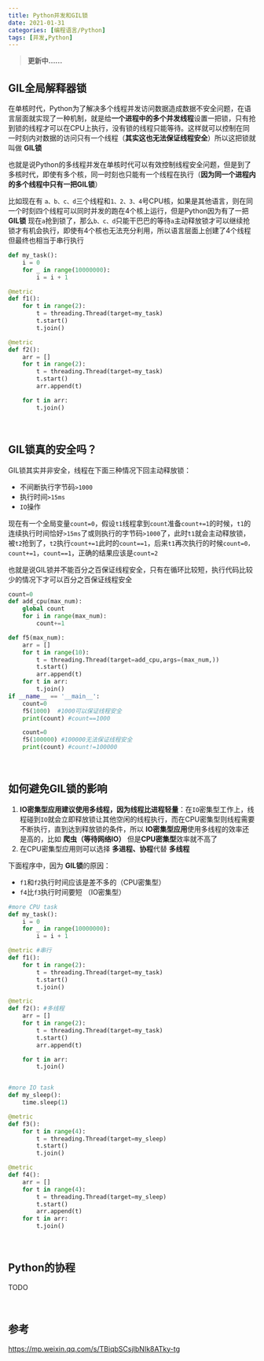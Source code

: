 ```yaml
---
title: Python并发和GIL锁
date: 2021-01-31
categories: [编程语言/Python]
tags: [并发,Python]
---
```


> **更新中......**

## GIL全局解释器锁

在单核时代，Python为了解决多个线程并发访问数据造成数据不安全问题，在语言层面就实现了一种机制，就是给**一个进程中的多个并发线程**设置一把锁，只有抢到锁的线程才可以在CPU上执行，没有锁的线程只能等待。这样就可以控制在同一时刻内对数据的访问只有一个线程（**其实这也无法保证线程安全**）所以这把锁就叫做 **GIL锁**

也就是说Python的多线程并发在单核时代可以有效控制线程安全问题，但是到了多核时代，即使有多个核，同一时刻也只能有一个线程在执行（**因为同一个进程内的多个线程中只有一把GIL锁**）

比如现在有 `a、b、c、d`三个线程和`1、2、3、4`号CPU核，如果是其他语言，则在同一个时刻四个线程可以同时并发的跑在4个核上运行，但是Python因为有了一把**GIL锁** 现在`a`抢到锁了，那么`b、c、d`只能干巴巴的等待`a`主动释放锁才可以继续抢锁才有机会执行，即使有4个核也无法充分利用，所以语言层面上创建了4个线程但最终也相当于串行执行

```python
def my_task():
    i = 0
    for _ in range(10000000):
        i = i + 1

@metric
def f1():
    for t in range(2):
        t = threading.Thread(target=my_task)
        t.start()
        t.join()

@metric
def f2():
    arr = []
    for t in range(2):
        t = threading.Thread(target=my_task)
        t.start()
        arr.append(t)

    for t in arr:
        t.join()
```



​    

## GIL锁真的安全吗？

GIL锁其实并非安全，线程在下面三种情况下回主动释放锁：

- 不间断执行字节码`>1000`
- 执行时间`>15ms`
- `IO`操作

现在有一个全局变量`count=0`，假设`t1`线程拿到`count`准备`count+=1`的时候，`t1`的连续执行时间恰好`>15ms`了或则执行的字节码`>1000`了，此时`t1`就会主动释放锁，被`t2`抢到了，`t2`执行`count+=1`此时的`count==1`，后来`t1`再次执行的时候`count=0，count+=1`，`count==1`，正确的结果应该是`count=2`

也就是说GIL锁并不能百分之百保证线程安全，只有在循环比较短，执行代码比较少的情况下才可以百分之百保证线程安全

```python
count=0
def add_cpu(max_num):
    global count
    for i in range(max_num):
        count+=1

def f5(max_num):
    arr = []
    for t in range(10):
        t = threading.Thread(target=add_cpu,args=(max_num,))
        t.start()
        arr.append(t)
    for t in arr:
        t.join()
if __name__ == '__main__':
    count=0
    f5(1000)  #1000可以保证线程安全
    print(count) #count==1000

    count=0
    f5(100000) #100000无法保证线程安全
    print(count) #count!=100000
```

​    

## 如何避免GIL锁的影响

1. **IO密集型应用建议使用多线程，因为线程比进程轻量**：在`IO`密集型工作上，线程碰到`IO`就会立即释放锁让其他空闲的线程执行，而在CPU密集型则线程需要不断执行，直到达到释放锁的条件，所以 **IO密集型应用**使用多线程的效率还是高的，比如 **爬虫（等待网络IO）** 但是**CPU密集型**效率就不高了
2. 在CPU密集型应用则可以选择 **多进程、协程**代替 **多线程**

下面程序中，因为 **GIL锁**的原因：

- `f1`和`f2`执行时间应该是差不多的（CPU密集型）
- `f4`比`f3`执行时间要短 （IO密集型）

```python
#more CPU task
def my_task():
    i = 0
    for _ in range(10000000):
        i = i + 1

@metric #串行
def f1():
    for t in range(2):
        t = threading.Thread(target=my_task)
        t.start()
        t.join()

@metric
def f2(): #多线程
    arr = []
    for t in range(2):
        t = threading.Thread(target=my_task)
        t.start()
        arr.append(t)

    for t in arr:
        t.join()


#more IO task
def my_sleep():
    time.sleep(1)

@metric
def f3(): 
    for t in range(4):
        t = threading.Thread(target=my_sleep)
        t.start()
        t.join()

@metric
def f4():
    arr = []
    for t in range(4):
        t = threading.Thread(target=my_sleep)
        t.start()
        arr.append(t)
    for t in arr:
        t.join()
```

​    

## Python的协程

TODO

​    

## 参考

https://mp.weixin.qq.com/s/TBiqbSCsjIbNIk8ATky-tg